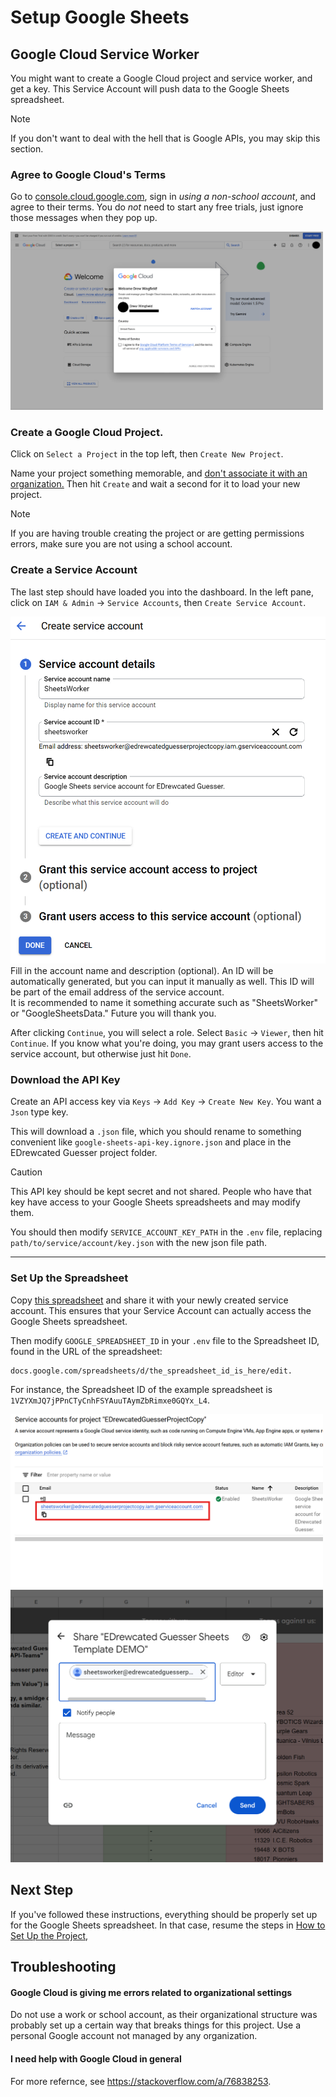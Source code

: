 # Setup Google Sheets

<!-- Copyright (C) 2024, Drew Wingfield

This document is part of EDrewcated Guesser by Drew Wingfield, found at https://github.com/DrewWing/EDrewcatedGuesser.
EDrewcated Guesser is free software: you can redistribute it and/or modify it under 
the terms of the AGNU Affero General Public License as published by the Free Software 
Foundation, either version 3 of the License, or (at your option) any later version.

EDrewcated Guesser is distributed in the hope that it will be useful, but WITHOUT ANY 
WARRANTY; without even the implied warranty of MERCHANTABILITY or FITNESS FOR A PARTICULAR 
PURPOSE. See the AGNU Affero General Public License for more details.

You should have received a copy of the AGNU Affero General Public License along with 
EDrewcated Guesser. If not, see <https://www.gnu.org/licenses/>.

See the documentation in the README.md file. -->

## Google Cloud Service Worker
You might want to create a Google Cloud project and service worker, and get a key.
This Service Account will push data to the Google Sheets spreadsheet. 

> [!Note] 
> If you don't want to deal with the hell that is Google APIs, you
> may skip this section.


### Agree to Google Cloud's Terms
Go to [console.cloud.google.com](https://console.cloud.google.com), sign in *using a non-school account*, and agree to their terms. You do *not* need to start any free trials, just ignore those messages when they pop up.

<img style="width:500px" src="images/GoogleCloudWelcome.png" />



### Create a Google Cloud Project.
Click on `Select a Project` in the top left, then `Create New Project`.

<!-- <img style="width:300px" src="images/GoogleCloudSelectAProject2.png"> -->


Name your project something memorable, and <u>don't associate it with an organization.</u> Then hit `Create` and wait a second for it to load your new project.

> [!Note]
> If you are having trouble creating the project or are getting permissions errors, make sure you are not using a school account.

<!-- <img style="width:500px" src="images/GoogleCloudNewProject.png" /> -->


### Create a Service Account
The last step should have loaded you into the dashboard. In the left pane, click on `IAM & Admin` -> `Service Accounts`, then `Create Service Account`.

<img src="images/GoogleCloudCreateServiceAccount.png">
Fill in the account name and description (optional). An ID will be automatically generated, but you can input it manually as well. This ID will be part of the email address of the service account. <br>
It is recommended to name it something accurate such as "SheetsWorker" or "GoogleSheetsData." Future you will thank you.

After clicking `Continue`, you will select a role. Select `Basic` -> `Viewer`, then hit `Continue`.
If you know what you're doing, you may grant users access to the service account, but otherwise just hit `Done`.




### Download the API Key
Create an API access key via `Keys` -> `Add Key` -> `Create New Key`. You want a `Json` type key.

This will download a `.json` file, which you should rename to something convenient like `google-sheets-api-key.ignore.json` and place in the EDrewcated Guesser project folder.
> [!Caution] 
> This API key should be kept secret and not shared.
> People who have that key have access to your Google Sheets spreadsheets and may modify them. 

You should then modify `SERVICE_ACCOUNT_KEY_PATH` in the `.env` file, replacing  `path/to/service/account/key.json` with the new json file path.

---

### Set Up the Spreadsheet
Copy [this spreadsheet](https://docs.google.com/spreadsheets/d/1VZYXmJQ7jPPnCTyCnhFSYAuuTAymZbRimxe0GQYx_L4/edit?usp=sharing) and share it with your newly created service account. This ensures that your Service Account can actually access the Google Sheets spreadsheet.

Then modify `GOOGLE_SPREADSHEET_ID` in your `.env` file to the Spreadsheet ID, found in the URL of the spreadsheet: 
```
docs.google.com/spreadsheets/d/the_spreadsheet_id_is_here/edit. 
```
For instance, the Spreadsheet ID of the example spreadsheet is `1VZYXmJQ7jPPnCTyCnhFSYAuuTAymZbRimxe0GQYx_L4`.
<br>

<img style="width:500px" src="images/GoogleCloudServiceAccountEmail.png">
<img style="width:500px" src="images/GoogleSheetsShareWithServiceAccount.png">


## Next Step
If you've followed these instructions, everything should be properly set up for the Google Sheets spreadsheet. In that case, resume the steps in [How to Set Up the Project](Setup.md),


## Troubleshooting

#### Google Cloud is giving me errors related to organizational settings
Do not use a work or school account, as their organizational structure was probably set up a certain way that breaks things for this project. Use a personal Google account not managed by any organization.

#### I need help with Google Cloud in general
For more refernce, see https://stackoverflow.com/a/76838253.

